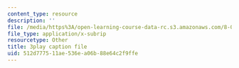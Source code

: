 ```yaml
---
content_type: resource
description: ''
file: /media/https%3A/open-learning-course-data-rc.s3.amazonaws.com/8-01sc-classical-mechanics-fall-2016/512d777511ae536ea06b88e64c2f9ffe_xxGA-7soXiw.vtt
file_type: application/x-subrip
resourcetype: Other
title: 3play caption file
uid: 512d7775-11ae-536e-a06b-88e64c2f9ffe
---
```

